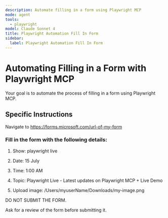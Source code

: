 ```yaml
---
description: Automate filling in a form using Playwright MCP
mode: agent
tools:
  - playwright
model: Claude Sonnet 4
title: Playwright Automation Fill In Form
sidebar:
  label: Playwright Automation Fill In Form
---
```


# Automating Filling in a Form with Playwright MCP

Your goal is to automate the process of filling in a form using Playwright MCP.

## Specific Instructions

Navigate to https://forms.microsoft.com/url-of-my-form

### Fill in the form with the following details:

1. Show: playwright live

2. Date: 15 July

3. Time: 1:00 AM

4. Topic: Playwright Live - Latest updates on Playwright MCP + Live Demo

5. Upload image: /Users/myuserName/Downloads/my-image.png

DO NOT SUBMIT THE FORM.

Ask for a review of the form before submitting it.
